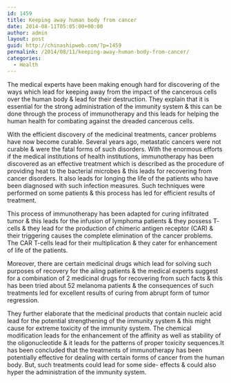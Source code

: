 ```yaml
---
id: 1459
title: Keeping away human body from cancer
date: 2014-08-11T05:05:00+00:00
author: admin
layout: post
guid: http://chinashipweb.com/?p=1459
permalink: /2014/08/11/keeping-away-human-body-from-cancer/
categories:
  - Health
---
```

The medical experts have been making enough hard for discovering of the ways which lead for keeping away from the impact of the cancerous cells over the human body & lead for their destruction. They explain that it is essential for the strong administration of the immunity system & this can be done through the process of immunotherapy and this leads for helping the human health for combating against the dreaded cancerous cells. 

With the efficient discovery of the medicinal treatments, cancer problems have now become curable. Several years ago, metastatic cancers were not curable & were the fatal forms of such disorders. With the enormous efforts if the medical institutions of health institutions, immunotherapy has been discovered as an effective treatment which is described as the procedure of providing heat to the bacterial microbes & this leads for recovering from cancer disorders. It also leads for longing the life of the patients who have been diagnosed with such infection measures. Such techniques were performed on some patients & this process has led for efficient results of treatment.

This process of immunotherapy has been adapted for curing infiltrated tumor & this leads for the infusion of lymphoma patients & they possess T- cells & they lead for the production of chimeric antigen receptor (CAR) & their triggering causes the complete elimination of the cancer problems. The CAR T-cells lead for their multiplication & they cater for enhancement of life of the patients.

Moreover, there are certain medicinal drugs which lead for solving such purposes of recovery for the ailing patients & the medical experts suggest for a combination of 2 medicinal drugs for recovering from such facts & this has been tried about 52 melanoma patients & the consequences of such treatments led for excellent results of curing from abrupt form of tumor regression.

They further elaborate that the medicinal products that contain nucleic acid lead for the potential strengthening of the immunity system & this might cause for extreme toxicity of the immunity system. The chemical modification leads for the enhancement of the affinity as well as stability of the oligonucleotide & it leads for the patterns of proper toxicity sequences.It has been concluded that the treatments of immunotherapy has been potentially effective for dealing with certain forms of cancer from the human body. But, such treatments could lead for some side- effects & could also hyper the administration of the immunity system.